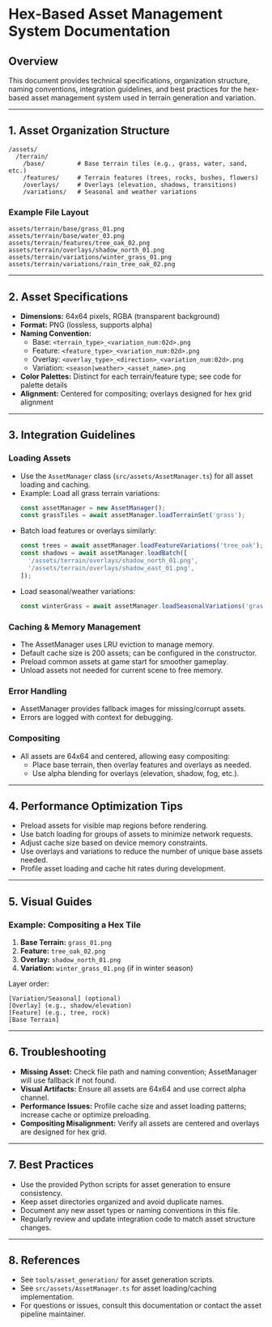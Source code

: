 # Hex-Based Asset Management System Documentation

## Overview
This document provides technical specifications, organization structure, naming conventions, integration guidelines, and best practices for the hex-based asset management system used in terrain generation and variation.

---

## 1. Asset Organization Structure

```
/assets/
  /terrain/
    /base/         # Base terrain tiles (e.g., grass, water, sand, etc.)
    /features/     # Terrain features (trees, rocks, bushes, flowers)
    /overlays/     # Overlays (elevation, shadows, transitions)
    /variations/   # Seasonal and weather variations
```

### Example File Layout
```
assets/terrain/base/grass_01.png
assets/terrain/base/water_03.png
assets/terrain/features/tree_oak_02.png
assets/terrain/overlays/shadow_north_01.png
assets/terrain/variations/winter_grass_01.png
assets/terrain/variations/rain_tree_oak_02.png
```

---

## 2. Asset Specifications

- **Dimensions:** 64x64 pixels, RGBA (transparent background)
- **Format:** PNG (lossless, supports alpha)
- **Naming Convention:**
  - Base: `<terrain_type>_<variation_num:02d>.png`
  - Feature: `<feature_type>_<variation_num:02d>.png`
  - Overlay: `<overlay_type>_<direction>_<variation_num:02d>.png`
  - Variation: `<season|weather>_<asset_name>.png`
- **Color Palettes:** Distinct for each terrain/feature type; see code for palette details
- **Alignment:** Centered for compositing; overlays designed for hex grid alignment

---

## 3. Integration Guidelines

### Loading Assets
- Use the `AssetManager` class (`src/assets/AssetManager.ts`) for all asset loading and caching.
- Example: Load all grass terrain variations:
  ```typescript
  const assetManager = new AssetManager();
  const grassTiles = await assetManager.loadTerrainSet('grass');
  ```
- Batch load features or overlays similarly:
  ```typescript
  const trees = await assetManager.loadFeatureVariations('tree_oak');
  const shadows = await assetManager.loadBatch([
    '/assets/terrain/overlays/shadow_north_01.png',
    '/assets/terrain/overlays/shadow_east_01.png',
  ]);
  ```
- Load seasonal/weather variations:
  ```typescript
  const winterGrass = await assetManager.loadSeasonalVariations('grass_01.png');
  ```

### Caching & Memory Management
- The AssetManager uses LRU eviction to manage memory.
- Default cache size is 200 assets; can be configured in the constructor.
- Preload common assets at game start for smoother gameplay.
- Unload assets not needed for current scene to free memory.

### Error Handling
- AssetManager provides fallback images for missing/corrupt assets.
- Errors are logged with context for debugging.

### Compositing
- All assets are 64x64 and centered, allowing easy compositing:
  - Place base terrain, then overlay features and overlays as needed.
  - Use alpha blending for overlays (elevation, shadow, fog, etc.).

---

## 4. Performance Optimization Tips
- Preload assets for visible map regions before rendering.
- Use batch loading for groups of assets to minimize network requests.
- Adjust cache size based on device memory constraints.
- Use overlays and variations to reduce the number of unique base assets needed.
- Profile asset loading and cache hit rates during development.

---

## 5. Visual Guides

### Example: Compositing a Hex Tile
1. **Base Terrain:** `grass_01.png`
2. **Feature:** `tree_oak_02.png`
3. **Overlay:** `shadow_north_01.png`
4. **Variation:** `winter_grass_01.png` (if in winter season)

Layer order:
```
[Variation/Seasonal] (optional)
[Overlay] (e.g., shadow/elevation)
[Feature] (e.g., tree, rock)
[Base Terrain]
```

---

## 6. Troubleshooting
- **Missing Asset:** Check file path and naming convention; AssetManager will use fallback if not found.
- **Visual Artifacts:** Ensure all assets are 64x64 and use correct alpha channel.
- **Performance Issues:** Profile cache size and asset loading patterns; increase cache or optimize preloading.
- **Compositing Misalignment:** Verify all assets are centered and overlays are designed for hex grid.

---

## 7. Best Practices
- Use the provided Python scripts for asset generation to ensure consistency.
- Keep asset directories organized and avoid duplicate names.
- Document any new asset types or naming conventions in this file.
- Regularly review and update integration code to match asset structure changes.

---

## 8. References
- See `tools/asset_generation/` for asset generation scripts.
- See `src/assets/AssetManager.ts` for asset loading/caching implementation.
- For questions or issues, consult this documentation or contact the asset pipeline maintainer. 